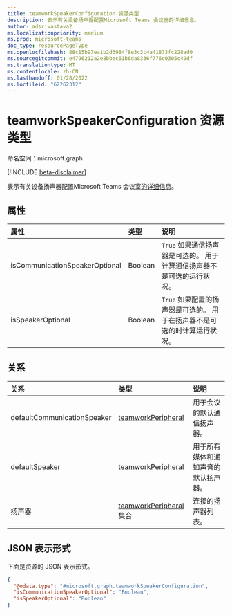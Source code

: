 ```yaml
---
title: teamworkSpeakerConfiguration 资源类型
description: 表示有关设备扬声器配置Microsoft Teams 会议室的详细信息。
author: adsrivastava2
ms.localizationpriority: medium
ms.prod: microsoft-teams
doc_type: resourcePageType
ms.openlocfilehash: 88c15b97ea1b2d3984f8e3c3c4a41873fc228ad0
ms.sourcegitcommit: e4796212a2e8bbec61b6da8336f776c0305c49df
ms.translationtype: MT
ms.contentlocale: zh-CN
ms.lasthandoff: 01/28/2022
ms.locfileid: "62262312"
---
```

# <a name="teamworkspeakerconfiguration-resource-type"></a>teamworkSpeakerConfiguration 资源类型

命名空间：microsoft.graph

[!INCLUDE [beta-disclaimer](../../includes/beta-disclaimer.md)]

表示有关设备扬声器配置Microsoft Teams 会议室[的详细信息](../resources/teamworkdevice.md)。

## <a name="properties"></a>属性
|属性|类型|说明|
|:---|:---|:---|
|isCommunicationSpeakerOptional|Boolean|`True` 如果通信扬声器是可选的。 用于计算通信扬声器不是可选的运行状况。|
|isSpeakerOptional|Boolean|`True` 如果配置的扬声器是可选的。 用于在扬声器不是可选的时计算运行状况。|

## <a name="relationships"></a>关系
|关系|类型|说明|
|:---|:---|:---|
|defaultCommunicationSpeaker|[teamworkPeripheral](../resources/teamworkperipheral.md)|用于会议的默认通信扬声器。|
|defaultSpeaker|[teamworkPeripheral](../resources/teamworkperipheral.md)|用于所有媒体和通知声音的默认扬声器。|
|扬声器|[teamworkPeripheral](../resources/teamworkperipheral.md) 集合|连接的扬声器列表。|

## <a name="json-representation"></a>JSON 表示形式
下面是资源的 JSON 表示形式。
<!-- {
  "blockType": "resource",
  "@odata.type": "microsoft.graph.teamworkSpeakerConfiguration"
}
-->
``` json
{
  "@odata.type": "#microsoft.graph.teamworkSpeakerConfiguration",
  "isCommunicationSpeakerOptional": "Boolean",
  "isSpeakerOptional": "Boolean"
}
```

